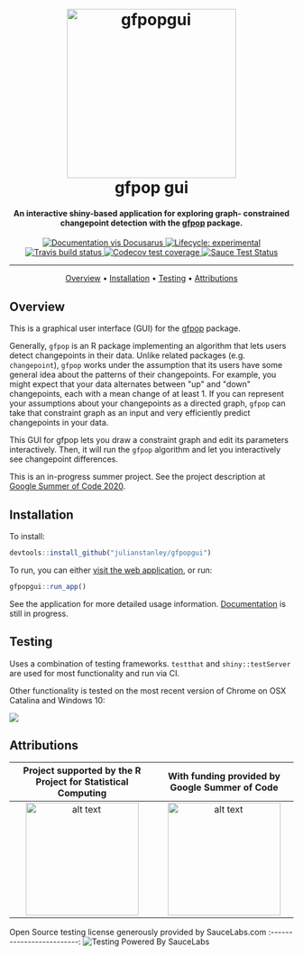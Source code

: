 <h1 align = "center">
  <br>
  <img src="https://github.com/julianstanley/gfpopgui/raw/master/docs/assets/readme_assets/gfpopgui_logo.png" alt="gfpopgui" width="300">
  <br>
  gfpop gui
  <br>
</h1>

<h4 align="center">An interactive shiny-based application for exploring graph-
constrained changepoint detection with the <a href="https://github.com/vrunge/gfpop" target="_blank">gfpop</a> package.</h4>


<div align="center">
  <!-- badges: start -->
  <div id="banner" style="overflow: hidden;justify-content:space-around;">
  <a href="https://julianstanley.github.io/gfpopgui">
  <img src="https://img.shields.io/badge/Documentation%20and%20Timeline-Docusaurus-blue" 
    alt="Documentation vis Docusarus"></img>
  </a>
  <a href="https://www.tidyverse.org/lifecycle/#experimental">
  <img src="https://img.shields.io/badge/lifecycle-experimental-orange.svg" 
    alt="Lifecycle: experimental"></img>
  </a>
  <a href="https://travis-ci.com/julianstanley/gfpopgui">
  <img src="https://travis-ci.com/julianstanley/gfpopgui.svg?branch=master" 
    alt="Travis build status"></img>
  </a>
  <a href="https://codecov.io/gh/julianstanley/gfpopgui?branch=master">
  <img src="https://codecov.io/gh/julianstanley/gfpopgui/branch/master/graph/badge.svg" 
    alt="Codecov test coverage"></img>
  </a>
  <a href="https://app.saucelabs.com/u/julianstanley">
  <img src="https://saucelabs.com/buildstatus/julianstanley?dummy=unused" 
    alt="Sauce Test Status"></img>
  </a>
  </div>
  <hr>
  <!-- badges: end -->
   
  <p>
    <a href="#overview">Overview</a> •
    <a href="#installation">Installation</a> •
    <a href="#testing">Testing</a> •
    <a href="#attributions">Attributions</a>
  </p>
</div>
  <!-- badges: end -->

## Overview

This is a graphical user interface (GUI) for the [gfpop](https://github.com/vrunge/gfpop) package.

Generally, `gfpop` is an R package implementing an algorithm that lets users detect changepoints
in their data. Unlike related packages (e.g. `changepoint`), `gfpop` works under the assumption
that its users have some general idea about the patterns of their changepoints. For example,
you might expect that your data alternates between "up" and "down" changepoints, each with 
a mean change of at least 1. If you can represent your assumptions about your changepoints
as a directed graph, `gfpop` can take that constraint graph as an input and very efficiently predict
changepoints in your data. 

This GUI for gfpop lets you draw a constraint graph and edit its parameters interactively. Then, it will
run the `gfpop` algorithm and let you interactively see changepoint differences.

This is an in-progress summer project. See the project description at [Google Summer of Code 2020](https://summerofcode.withgoogle.com/projects/#6502959753461760).

## Installation

To install:
```R
devtools::install_github("julianstanley/gfpopgui")
```

To run, you can either [visit the web application](https://julianstanley.shinyapps.io/gfpopgui/), or run:

```R
gfpopgui::run_app()
```

See the application for more detailed usage information. [Documentation](https://julianstanley.github.io/gfpopgui) is still in progress.

## Testing

Uses a combination of testing frameworks. `testthat` and `shiny::testServer` are used for most functionality and run via CI.

Other functionality is tested on the most recent version of Chrome on OSX Catalina and Windows 10:

![](https://saucelabs.com/browser-matrix/julianstanley.svg)

## Attributions

Project supported by the R Project for Statistical Computing            |  With funding provided by Google Summer of Code
:-------------------------:|:-------------------------:
<img src="https://github.com/julianstanley/gfpopgui/raw/master/inst/img/rlogo.png" alt="alt text" height="200px"> |  <img src="https://github.com/julianstanley/gfpopgui/raw/master/inst/img/gsoc-icon.png" alt="alt text" height="200px">

Open Source testing license generously provided by SauceLabs.com
:-------------------------:
![Testing Powered By SauceLabs](https://saucelabs.github.io/images/opensauce/powered-by-saucelabs-badge-gray.svg?sanitize=true "Testing Powered By SauceLabs")

